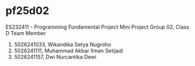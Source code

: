 # pf25d02
ES232411 - Programming Fundamental Project
Mini Project
Group 02, Class D
Team Member
1. 5026241033, Wikandika Setya Nugroho
2. 5026241111, Muhammad Akbar Ilman Setijadi
3. 5026241157, Dwi Nurcantika Dewi
